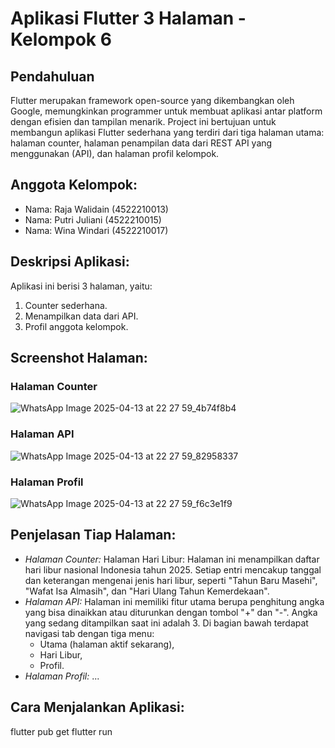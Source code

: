 # Aplikasi Flutter 3 Halaman - Kelompok 6

## Pendahuluan
Flutter merupakan framework open-source yang dikembangkan oleh Google, memungkinkan programmer untuk membuat aplikasi antar platform dengan efisien dan tampilan menarik. Project ini bertujuan untuk membangun aplikasi Flutter sederhana yang terdiri dari tiga halaman utama: halaman counter, halaman penampilan data dari REST API yang menggunakan (API), dan halaman profil kelompok.

## Anggota Kelompok:
- Nama: Raja Walidain (4522210013)
- Nama: Putri Juliani (4522210015)
- Nama: Wina Windari (4522210017)

## Deskripsi Aplikasi:
Aplikasi ini berisi 3 halaman, yaitu:
1. Counter sederhana.
2. Menampilkan data dari API.
3. Profil anggota kelompok.

## Screenshot Halaman:
### Halaman Counter
![WhatsApp Image 2025-04-13 at 22 27 59_4b74f8b4](https://github.com/user-attachments/assets/48bac607-632a-4f5d-98ab-a712c03a608b)


### Halaman API
![WhatsApp Image 2025-04-13 at 22 27 59_82958337](https://github.com/user-attachments/assets/9c6bf16d-7618-47a5-a445-9549f0b77abd)


### Halaman Profil
![WhatsApp Image 2025-04-13 at 22 27 59_f6c3e1f9](https://github.com/user-attachments/assets/8de09d29-6059-4318-8f44-b1235ced36ef)


## Penjelasan Tiap Halaman:
- *Halaman Counter:* Halaman Hari Libur: Halaman ini menampilkan daftar hari libur nasional Indonesia tahun 2025. Setiap entri mencakup tanggal dan keterangan mengenai jenis hari libur, seperti "Tahun Baru Masehi", "Wafat Isa Almasih", dan "Hari Ulang Tahun Kemerdekaan". 
- *Halaman API:* Halaman ini memiliki fitur utama berupa penghitung angka yang bisa dinaikkan atau diturunkan dengan tombol "+" dan "-". Angka yang sedang ditampilkan saat ini adalah 3.
Di bagian bawah terdapat navigasi tab dengan tiga menu:
    - Utama (halaman aktif sekarang),
    - Hari Libur,
    - Profil.
- *Halaman Profil:* ...

## Cara Menjalankan Aplikasi:
flutter pub get flutter run
